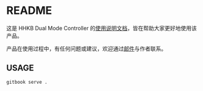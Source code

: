 # README
这是 HHKB Dual Mode Controller 的[使用说明文档](https://hhkb.xorlink.com)，皆在帮助大家更好地使用该产品。

产品在使用过程中，有任何问题或建议，欢迎通过[邮件](mailto:xorlink@qq.com)与作者联系。

## USAGE
```bash
gitbook serve .
```

